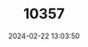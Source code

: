 ---
title: "10357"
category: "Boana secedens"
draft: false
date: 2024-02-22 13:03:50
languages:
  English: ["Barro Branco Treefrog"]
---